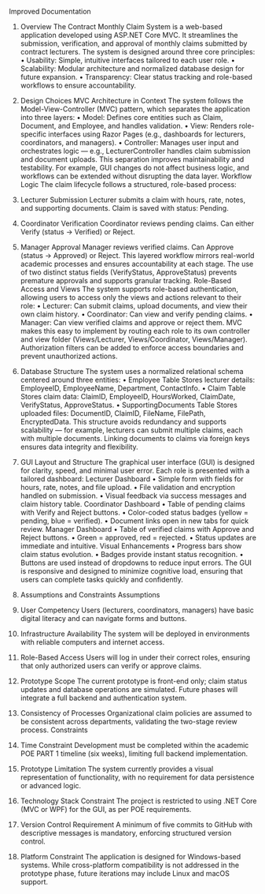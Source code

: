 

Improved Documentation 
1. Overview
The Contract Monthly Claim System is a web-based application developed using ASP.NET Core MVC. It streamlines the submission, verification, and approval of monthly claims submitted by contract lecturers. The system is designed around three core principles:
•	Usability: Simple, intuitive interfaces tailored to each user role.
•	Scalability: Modular architecture and normalized database design for future expansion.
•	Transparency: Clear status tracking and role-based workflows to ensure accountability.

2. Design Choices
MVC Architecture in Context
The system follows the Model-View-Controller (MVC) pattern, which separates the application into three layers:
•	Model: Defines core entities such as Claim, Document, and Employee, and handles validation.
•	View: Renders role-specific interfaces using Razor Pages (e.g., dashboards for lecturers, coordinators, and managers).
•	Controller: Manages user input and orchestrates logic — e.g., LecturerController handles claim submission and document uploads.
This separation improves maintainability and testability. For example, GUI changes do not affect business logic, and workflows can be extended without disrupting the data layer.
Workflow Logic
The claim lifecycle follows a structured, role-based process:
1.	Lecturer Submission
Lecturer submits a claim with hours, rate, notes, and supporting documents.
Claim is saved with status: Pending.
2.	Coordinator Verification
Coordinator reviews pending claims.
Can either Verify (status → Verified) or Reject.
3.	Manager Approval
Manager reviews verified claims.
Can Approve (status → Approved) or Reject.
This layered workflow mirrors real-world academic processes and ensures accountability at each stage. The use of two distinct status fields (VerifyStatus, ApproveStatus) prevents premature approvals and supports granular tracking.
Role-Based Access and Views
The system supports role-based authentication, allowing users to access only the views and actions relevant to their role:
•	Lecturer: Can submit claims, upload documents, and view their own claim history.
•	Coordinator: Can view and verify pending claims.
•	Manager: Can view verified claims and approve or reject them.
MVC makes this easy to implement by routing each role to its own controller and view folder (Views/Lecturer, Views/Coordinator, Views/Manager). Authorization filters can be added to enforce access boundaries and prevent unauthorized actions.

3. Database Structure
The system uses a normalized relational schema centered around three entities:
•	Employee Table
Stores lecturer details: EmployeeID, EmployeeName, Department, ContactInfo.
•	Claim Table
Stores claim data: ClaimID, EmployeeID, HoursWorked, ClaimDate, VerifyStatus, ApproveStatus.
•	SupportingDocuments Table
Stores uploaded files: DocumentID, ClaimID, FileName, FilePath, EncryptedData.
This structure avoids redundancy and supports scalability — for example, lecturers can submit multiple claims, each with multiple documents. Linking documents to claims via foreign keys ensures data integrity and flexibility.

4. GUI Layout and Structure
The graphical user interface (GUI) is designed for clarity, speed, and minimal user error. Each role is presented with a tailored dashboard:
Lecturer Dashboard
•	Simple form with fields for hours, rate, notes, and file upload.
•	File validation and encryption handled on submission.
•	Visual feedback via success messages and claim history table.
Coordinator Dashboard
•	Table of pending claims with Verify and Reject buttons.
•	Color-coded status badges (yellow = pending, blue = verified).
•	Document links open in new tabs for quick review.
Manager Dashboard
•	Table of verified claims with Approve and Reject buttons.
•	Green = approved, red = rejected.
•	Status updates are immediate and intuitive.
Visual Enhancements
•	Progress bars show claim status evolution.
•	Badges provide instant status recognition.
•	Buttons are used instead of dropdowns to reduce input errors.
The GUI is responsive and designed to minimize cognitive load, ensuring that users can complete tasks quickly and confidently.

5. Assumptions and Constraints
Assumptions
1.	User Competency
Users (lecturers, coordinators, managers) have basic digital literacy and can navigate forms and buttons.
2.	Infrastructure Availability
The system will be deployed in environments with reliable computers and internet access.
3.	Role-Based Access
Users will log in under their correct roles, ensuring that only authorized users can verify or approve claims.
4.	Prototype Scope
The current prototype is front-end only; claim status updates and database operations are simulated. Future phases will integrate a full backend and authentication system.
5.	Consistency of Processes
Organizational claim policies are assumed to be consistent across departments, validating the two-stage review process.
Constraints
1.	Time Constraint
Development must be completed within the academic POE PART 1 timeline (six weeks), limiting full backend implementation.
2.	Prototype Limitation
The system currently provides a visual representation of functionality, with no requirement for data persistence or advanced logic.
3.	Technology Stack Constraint
The project is restricted to using .NET Core (MVC or WPF) for the GUI, as per POE requirements.
4.	Version Control Requirement
A minimum of five commits to GitHub with descriptive messages is mandatory, enforcing structured version control.
5.	Platform Constraint
The application is designed for Windows-based systems. While cross-platform compatibility is not addressed in the prototype phase, future iterations may include Linux and macOS support.



